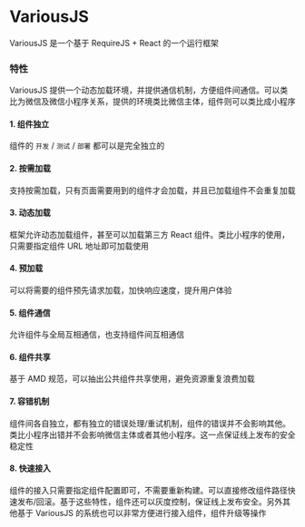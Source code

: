 # VariousJS

VariousJS 是一个基于 RequireJS + React 的一个运行框架

### 特性

VariousJS 提供一个动态加载环境，并提供通信机制，方便组件间通信。可以类比为微信及微信小程序关系，提供的环境类比微信主体，组件则可以类比成小程序

#### 1. 组件独立

组件的 `开发` / `测试` / `部署` 都可以是完全独立的

#### 2. 按需加载

支持按需加载，只有页面需要用到的组件才会加载，并且已加载组件不会重复加载

#### 3. 动态加载

框架允许动态加载组件，甚至可以加载第三方 React 组件。类比小程序的使用，只需要指定组件 URL 地址即可加载使用

#### 4. 预加载

可以将需要的组件预先请求加载，加快响应速度，提升用户体验

#### 5. 组件通信

允许组件与全局互相通信，也支持组件间互相通信

#### 6. 组件共享

基于 AMD 规范，可以抽出公共组件共享使用，避免资源重复浪费加载

#### 7. 容错机制

组件间各自独立，都有独立的错误处理/重试机制，组件的错误并不会影响其他。类比小程序出错并不会影响微信主体或者其他小程序。这一点保证线上发布的安全稳定性

#### 8. 快速接入

组件的接入只需要指定组件配置即可，不需要重新构建。可以直接修改组件路径快速发布/回滚。基于这些特性，组件还可以灰度控制，保证线上发布安全。另外其他基于 VariousJS 的系统也可以非常方便进行接入组件，组件升级等操作
